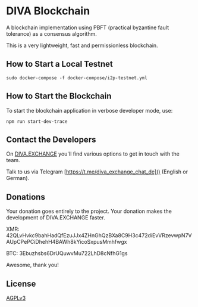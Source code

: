 # DIVA Blockchain

A blockchain implementation using PBFT (practical byzantine fault tolerance) as a consensus algorithm.

This is a very lightweight, fast and permissionless blockchain.

## How to Start a Local Testnet

```
sudo docker-compose -f docker-compose/i2p-testnet.yml
```

## How to Start the Blockchain

To start the blockchain application in verbose developer mode, use:
```
npm run start-dev-trace
```

## Contact the Developers

On [DIVA.EXCHANGE](https://www.diva.exchange) you'll find various options to get in touch with the team.

Talk to us via Telegram [https://t.me/diva_exchange_chat_de]() (English or German).

## Donations

Your donation goes entirely to the project. Your donation makes the development of DIVA.EXCHANGE faster.

XMR: 42QLvHvkc9bahHadQfEzuJJx4ZHnGhQzBXa8C9H3c472diEvVRzevwpN7VAUpCPePCiDhehH4BAWh8kYicoSxpusMmhfwgx

BTC: 3Ebuzhsbs6DrUQuwvMu722LhD8cNfhG1gs

Awesome, thank you!

## License

[AGPLv3](LICENSE)
